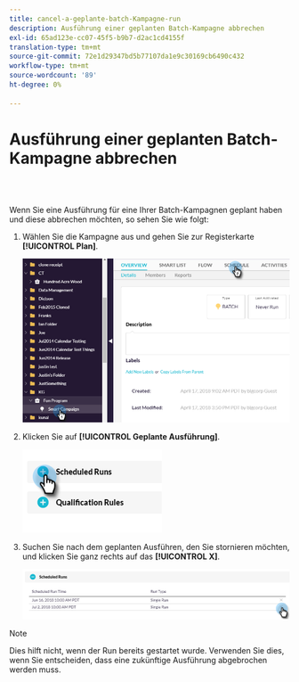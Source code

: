 ```yaml
---
title: cancel-a-geplante-batch-Kampagne-run
description: Ausführung einer geplanten Batch-Kampagne abbrechen
exl-id: 65ad123e-cc07-45f5-b9b7-d2ac1cd4155f
translation-type: tm+mt
source-git-commit: 72e1d29347bd5b77107da1e9c30169cb6490c432
workflow-type: tm+mt
source-wordcount: '89'
ht-degree: 0%

---
```


# Ausführung einer geplanten Batch-Kampagne abbrechen

<br> 

Wenn Sie eine Ausführung für eine Ihrer Batch-Kampagnen geplant haben und diese abbrechen möchten, so sehen Sie wie folgt:

1. Wählen Sie die Kampagne aus und gehen Sie zur Registerkarte **[!UICONTROL Plan]**.

   ![Bild eins](/help/sky/assets/smart-campaigns/cancel-a-scheduled-batch-campaign-run/cancel-a-scheduled-batch-campaign-run-1.png)

1. Klicken Sie auf **[!UICONTROL Geplante Ausführung]**.

   ![Bild zwei](/help/sky/assets/smart-campaigns/cancel-a-scheduled-batch-campaign-run/cancel-a-scheduled-batch-campaign-run-2.png)

1. Suchen Sie nach dem geplanten Ausführen, den Sie stornieren möchten, und klicken Sie ganz rechts auf das **[!UICONTROL X]**.

   ![Bild drei](/help/sky/assets/smart-campaigns/cancel-a-scheduled-batch-campaign-run/cancel-a-scheduled-batch-campaign-run-3.png)

>[!NOTE]
>
>Dies hilft nicht, wenn der Run bereits gestartet wurde. Verwenden Sie dies, wenn Sie entscheiden, dass eine zukünftige Ausführung abgebrochen werden muss.
